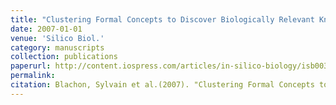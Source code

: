 ```yaml
---
title: "Clustering Formal Concepts to Discover Biologically Relevant Knowledge from Gene Expression Data"
date: 2007-01-01
venue: 'Silico Biol.'
category: manuscripts
collection: publications
paperurl: http://content.iospress.com/articles/in-silico-biology/isb00321
permalink: 
citation: Blachon, Sylvain et al.(2007). "Clustering Formal Concepts to Discover Biologically Relevant Knowledge from Gene Expression Data". Silico Biol.. 7(4-5).
---
```

